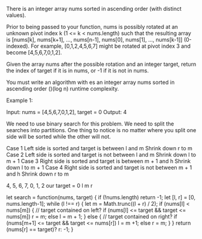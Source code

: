 There is an integer array nums sorted in ascending order (with distinct values).

Prior to being passed to your function, nums is possibly rotated at an unknown pivot index k (1 <= k < nums.length) such that the resulting array is [nums[k], nums[k+1], ..., nums[n-1], nums[0], nums[1], ..., nums[k-1]] (0-indexed). For example, [0,1,2,4,5,6,7] might be rotated at pivot index 3 and become [4,5,6,7,0,1,2].

Given the array nums after the possible rotation and an integer target, return the index of target if it is in nums, or -1 if it is not in nums.

You must write an algorithm with es an integer array nums sorted in ascending order ()(log n) runtime complexity.

Example 1:

Input: nums = [4,5,6,7,0,1,2], target = 0
Output: 4

We need to use binary search for this problem.  We need to split the searches into partitions. One thing to notice is no matter where you split one side will be sorted while the other will not.  

Case 1 Left side is sorted and target is between l and m
  Shrink down r to m 
Case 2 Left side is sorted and target is not between l and m
  Shrink down l to m + 1
Case 3 Right side is sorted and target is between m + 1 and h
  Shrink down l to m + 1
Case 4 Right side is sorted and target is not between m + 1 and h
  Shrink down r to m
  
  
  4, 5, 6, 7, 0, 1, 2  our target = 0
  l        m        r
  

let search = function(nums, target) {
    if (!nums.length) return -1;
    let [l, r] = [0, nums.length-1];
    while (l !== r) {
        let m = Math.trunc((l + r) / 2);
        if (nums[l] < nums[m]) {
            // target contained on left?
            if (nums[l] <= target && target <= nums[m]) r = m;
            else l = m + 1;
        }
        else {
            // target contained on right?
            if (nums[m+1] <= target && target <= nums[r]) l = m +1;
            else r = m;
        }
    }
    return (nums[r] == target)? r: -1;
}


